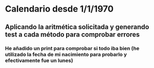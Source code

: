 # Calendario desde 1/1/1970
## Aplicando la aritmética solicitada y generando test a cada método para comprobar errores
### He añadido un print para comprobar si todo iba bien (he utilizado la fecha de mi nacimiento para probarlo y efectivamente fue un lunes) 